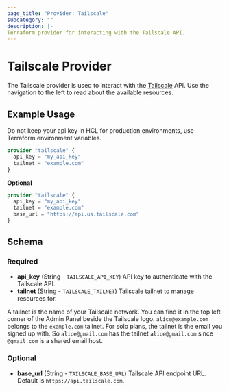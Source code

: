 ```yaml
---
page_title: "Provider: Tailscale"
subcategory: ""
description: |-
Terraform provider for interacting with the Tailscale API.
---
```


# Tailscale Provider

The Tailscale provider is used to interact with the [Tailscale](https://tailscale.com) API. Use the navigation to the 
left to read about the available resources.

## Example Usage

Do not keep your api key in HCL for production environments, use Terraform environment variables.

```terraform
provider "tailscale" {
  api_key = "my_api_key"
  tailnet = "example.com"
}
```

**Optional**
```terraform
provider "tailscale" {
  api_key = "my_api_key"
  tailnet = "example.com"
  base_url = "https://api.us.tailscale.com"
}
```

## Schema

### Required

- **api_key** (String - `TAILSCALE_API_KEY`) API key to authenticate with the Tailscale API.
- **tailnet** (String - `TAILSCALE_TAILNET`) Tailscale tailnet to manage resources for. 

A tailnet is the name of your Tailscale network. You can find it in the top left corner of the Admin Panel beside the 
Tailscale logo. `alice@example.com` belongs to the `example.com` tailnet. For solo plans, the tailnet is the email you 
signed up with. So `alice@gmail.com` has the tailnet `alice@gmail.com` since `@gmail.com` is a shared email host.

### Optional

- **base_url** (String - `TAILSCALE_BASE_URL`) Tailscale API endpoint URL. Default is `https://api.tailscale.com`.